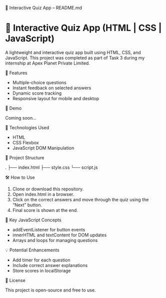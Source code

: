 📁  Interactive Quiz App – README.md

# 🎯 Interactive Quiz App (HTML | CSS | JavaScript)

A lightweight and interactive quiz app built using HTML, CSS, and JavaScript. This project was completed as part of Task 3 during my internship at Apex Planet Private Limited.

🧠 Features

* Multiple-choice questions
* Instant feedback on selected answers
* Dynamic score tracking
* Responsive layout for mobile and desktop

📸 Demo

Coming soon...

🚀 Technologies Used

* HTML
* CSS Flexbox
* JavaScript DOM Manipulation

📁 Project Structure

.
├── index.html
├── style.css
└── script.js

🛠 How to Use

1. Clone or download this repository.
2. Open index.html in a browser.
3. Click on the correct answers and move through the quiz using the “Next” button.
4. Final score is shown at the end.

🔧 Key JavaScript Concepts

* addEventListener for button events
* innerHTML and textContent for DOM updates
* Arrays and loops for managing questions

💡 Potential Enhancements

* Add timer for each question
* Include correct answer explanations
* Store scores in localStorage

📜 License

This project is open-source and free to use.
